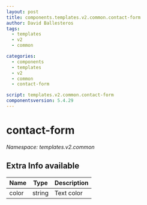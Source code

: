 ```yaml
---
layout: post
title: components.templates.v2.common.contact-form
author: David Ballesteros
tags:
  - templates
  - v2
  - common

categories:
  - components
  - templates
  - v2
  - common
  - contact-form

script: templates.v2.common.contact-form
componentsversion: 5.4.29
---
```

# contact-form

*Namespace: templates.v2.common*

## Extra Info available

| Name | Type | Description |
| --- | --- | --- |
| color | string | Text color |